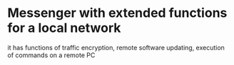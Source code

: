 # Messenger with extended functions for a local network
it has functions of traffic encryption, remote software updating, execution of commands on a remote PC
